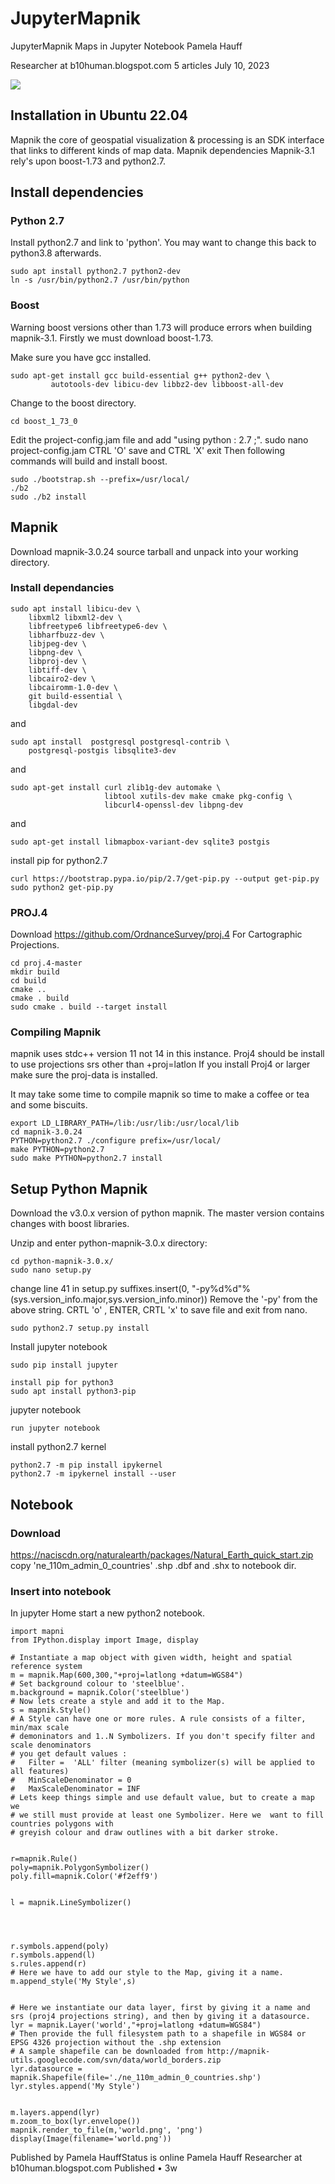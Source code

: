 # JupyterMapnik
JupyterMapnik
Maps in Jupyter Notebook
Pamela Hauff

Researcher at b10human.blogspot.com
5 articles
July 10, 2023


<img src="Screenshot-1.png">



## Installation in Ubuntu 22.04
Mapnik the core of geospatial visualization & processing is an SDK interface that links to different kinds of map data.
Mapnik dependencies
Mapnik-3.1 rely's upon boost-1.73 and python2.7.
## Install dependencies
### Python 2.7
Install python2.7 and link to 'python'. You may want to change this back to python3.8 afterwards.
```
sudo apt install python2.7 python2-dev
ln -s /usr/bin/python2.7 /usr/bin/python
```
### Boost
Warning boost versions other than 1.73 will produce errors when building mapnik-3.1.
Firstly we must download boost-1.73.

Make sure you have gcc installed.
```
sudo apt-get install gcc build-essential g++ python2-dev \
         autotools-dev libicu-dev libbz2-dev libboost-all-dev
```
Change to the boost directory.
```
cd boost_1_73_0
```
Edit the project-config.jam file and add "using python : 2.7 ;".
sudo nano project-config.jam
CTRL 'O' save and CTRL 'X' exit
Then following commands will build and install boost.
```
sudo ./bootstrap.sh --prefix=/usr/local/ 
./b2 
sudo ./b2 install
```
## Mapnik
Download mapnik-3.0.24 source tarball and unpack into your working directory.

### Install dependancies
```
sudo apt install libicu-dev \
    libxml2 libxml2-dev \
    libfreetype6 libfreetype6-dev \
    libharfbuzz-dev \
    libjpeg-dev \
    libpng-dev \
    libproj-dev \
    libtiff-dev \
    libcairo2-dev \
    libcairomm-1.0-dev \
    git build-essential \
    libgdal-dev
```
and
```
sudo apt install  postgresql postgresql-contrib \
    postgresql-postgis libsqlite3-dev
```
and
```
sudo apt-get install curl zlib1g-dev automake \
                     libtool xutils-dev make cmake pkg-config \
                     libcurl4-openssl-dev libpng-dev
```
and
```
sudo apt-get install libmapbox-variant-dev sqlite3 postgis
```
install pip for python2.7
```
curl https://bootstrap.pypa.io/pip/2.7/get-pip.py --output get-pip.py
sudo python2 get-pip.py
```

### PROJ.4
Download https://github.com/OrdnanceSurvey/proj.4
For Cartographic Projections.
```
cd proj.4-master
mkdir build
cd build
cmake ..
cmake . build
sudo cmake . build --target install
```

### Compiling Mapnik
mapnik uses stdc++ version 11 not 14 in this instance.
Proj4 should be install to use projections srs other than +proj=latlon 
If  you install Proj4 or larger make sure the proj-data is installed.

It may take some time to compile mapnik so time to make a coffee or tea and some biscuits.
```
export LD_LIBRARY_PATH=/lib:/usr/lib:/usr/local/lib
cd mapnik-3.0.24
PYTHON=python2.7 ./configure prefix=/usr/local/
make PYTHON=python2.7
sudo make PYTHON=python2.7 install
```
## Setup Python Mapnik
Download the v3.0.x version of python mapnik. The master version contains changes with boost libraries.

Unzip and enter python-mapnik-3.0.x directory:
```
cd python-mapnik-3.0.x/
sudo nano setup.py
```
change line 41 in setup.py
    suffixes.insert(0, "-py%d%d"%(sys.version_info.major,sys.version_info.minor))
Remove the '-py' from the above string.
CRTL 'o' , ENTER, CRTL 'x' to save file and exit from nano.

```
sudo python2.7 setup.py install
```
Install jupyter notebook
```
sudo pip install jupyter
```
```
install pip for python3
sudo apt install python3-pip
```
jupyter notebook
```
run jupyter notebook
```
install python2.7 kernel
```
python2.7 -m pip install ipykernel
python2.7 -m ipykernel install --user
```

## Notebook

### Download
https://naciscdn.org/naturalearth/packages/Natural_Earth_quick_start.zip
copy 'ne_110m_admin_0_countries' .shp .dbf and .shx to notebook dir.

### Insert into notebook
In jupyter Home start a new python2 notebook.

```
import mapni
from IPython.display import Image, display

# Instantiate a map object with given width, height and spatial reference system
m = mapnik.Map(600,300,"+proj=latlong +datum=WGS84")
# Set background colour to 'steelblue'.
m.background = mapnik.Color('steelblue')
# Now lets create a style and add it to the Map.
s = mapnik.Style()
# A Style can have one or more rules. A rule consists of a filter, min/max scale
# demoninators and 1..N Symbolizers. If you don't specify filter and scale denominators
# you get default values :
#   Filter =  'ALL' filter (meaning symbolizer(s) will be applied to all features)
#   MinScaleDenominator = 0
#   MaxScaleDenominator = INF
# Lets keep things simple and use default value, but to create a map we
# we still must provide at least one Symbolizer. Here we  want to fill countries polygons with
# greyish colour and draw outlines with a bit darker stroke.


r=mapnik.Rule()
poly=mapnik.PolygonSymbolizer()
poly.fill=mapnik.Color('#f2eff9')


l = mapnik.LineSymbolizer()




r.symbols.append(poly)
r.symbols.append(l)
s.rules.append(r)
# Here we have to add our style to the Map, giving it a name.
m.append_style('My Style',s)


# Here we instantiate our data layer, first by giving it a name and srs (proj4 projections string), and then by giving it a datasource.
lyr = mapnik.Layer('world',"+proj=latlong +datum=WGS84")
# Then provide the full filesystem path to a shapefile in WGS84 or EPSG 4326 projection without the .shp extension
# A sample shapefile can be downloaded from http://mapnik-utils.googlecode.com/svn/data/world_borders.zip
lyr.datasource = mapnik.Shapefile(file='./ne_110m_admin_0_countries.shp')
lyr.styles.append('My Style')


m.layers.append(lyr)
m.zoom_to_box(lyr.envelope())
mapnik.render_to_file(m,'world.png', 'png')
display(Image(filename='world.png'))
```

Published by
Pamela HauffStatus is online
Pamela Hauff
Researcher at b10human.blogspot.com
Published • 3w
